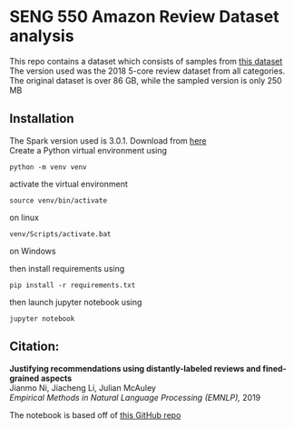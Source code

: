 # SENG 550 Amazon Review Dataset analysis

This repo contains a dataset which consists of samples from [this dataset](http://deepyeti.ucsd.edu/jianmo/amazon/index.html)
The version used was the 2018 5-core review dataset from all categories.
The original dataset is over 86 GB, while the sampled version is only 250 MB

## Installation
The Spark version used is 3.0.1. Download from [here](https://spark.apache.org/downloads.html) \
Create a Python virtual environment using
```
python -m venv venv
```
activate the virtual environment
```
source venv/bin/activate
```
on linux
```
venv/Scripts/activate.bat
```
on Windows

then install requirements using
```
pip install -r requirements.txt
```
then launch jupyter notebook using
```
jupyter notebook
```

## Citation:
**Justifying recommendations using distantly-labeled reviews and fined-grained aspects** \
Jianmo Ni, Jiacheng Li, Julian McAuley \
*Empirical Methods in Natural Language Processing (EMNLP),* 2019

The notebook is based off of [this GitHub repo](https://github.com/noahberhe/Lobbyists4America)
